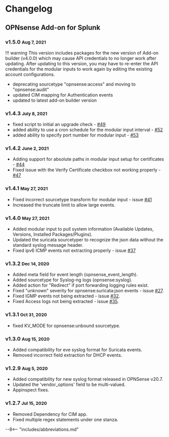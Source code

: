 # Changelog

## OPNsense Add-on for Splunk

### v1.5.0 <small>Aug 7, 2021</small>

!!! warning
    This version includes packages for the new version of Add-on builder (v4.0.0) which may cause API credentials to no longer work after updating. After updating to this version, you may have to re-enter the API credentials for the modular inputs to work again by editing the existing account configurations.

* deprecating sourcetype "opnsense:access" and moving to "opnsense:audit"
* updated CIM mapping for Authentication events
* updated to latest add-on builder version

### v1.4.3 <small>July 8, 2021</small>

* fixed script to initial an upgrade check - [#49](https://github.com/ZachChristensen28/TA-opnsense/issues/49)
* added ability to use a cron schedule for the modular input interval - [#52](https://github.com/ZachChristensen28/TA-opnsense/issues/52)
* added ability to specify port number for modular input - [#53](https://github.com/ZachChristensen28/TA-opnsense/issues/53)

### v1.4.2 <small>June 2, 2021</small>

* Adding support for absolute paths in modular input setup for certificates - [#44](https://github.com/ZachChristensen28/TA-opnsense/issues/44)
* Fixed issue with the Verify Certificate checkbox not working properly - [#47](https://github.com/ZachChristensen28/TA-opnsense/issues/47)

### v1.4.1 <small>May 27, 2021</small>

* Fixed incorrect sourcetype transform for modular input - issue [#41](https://github.com/ZachChristensen28/TA-opnsense/issues/41)
* Increased the truncate limit to allow large events.

### v1.4.0 <small>May 27, 2021</small>

* Added modular input to pull system information (Available Updates, Versions, Installed Packages/Plugins).
* Updated the suricata sourcetyper to recognize the json data without the standard syslog message header.
* Fixed ipv6 ICMP events not extracting properly - issue [#37](https://github.com/ZachChristensen28/TA-opnsense/issues/37)

### v1.3.2 <small>Dec 14, 2020</small>

* Added meta field for event length (opnsense_event_length).
* Added sourcetype for Syslog-ng logs (opnsense:syslog).
* Added action for "Redirect" if port forwarding logging rules exist.
* Fixed "unknown" severity for opnsense:suricata:json events - issue [#27](https://github.com/ZachChristensen28/TA-opnsense/issues/27).
* Fixed IGMP events not being extracted - issue [#32](https://github.com/ZachChristensen28/TA-opnsense/issues/32).
* Fixed Access logs not being extracted - issue [#35](https://github.com/ZachChristensen28/TA-opnsense/issues/35).

### v1.3.1 <small>Oct 31, 2020</small>

* fixed KV_MODE for opnsense:unbound sourcetype.

### v1.3.0 <small>Aug 15, 2020</small>

* Added compatibility for eve syslog format for Suricata events.
* Removed incorrect field extraction for DHCP events.

### v1.2.9 <small>Aug 5, 2020</small>

* Added compatibility for new syslog format released in OPNSense v20.7.
* Updated the 'vendor_options' field to be multi-valued.
* Appinspect fixes.

### v1.2.7 <small>Jul 15, 2020</small>

* Removed Dependency for CIM app.
* Fixed multiple regex statements under one stanza.

--8<-- "includes/abbreviations.md"
